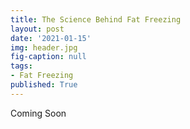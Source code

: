 ```yaml
---
title: The Science Behind Fat Freezing
layout: post
date: '2021-01-15'
img: header.jpg
fig-caption: null
tags:
- Fat Freezing
published: True
---
```


Coming Soon

